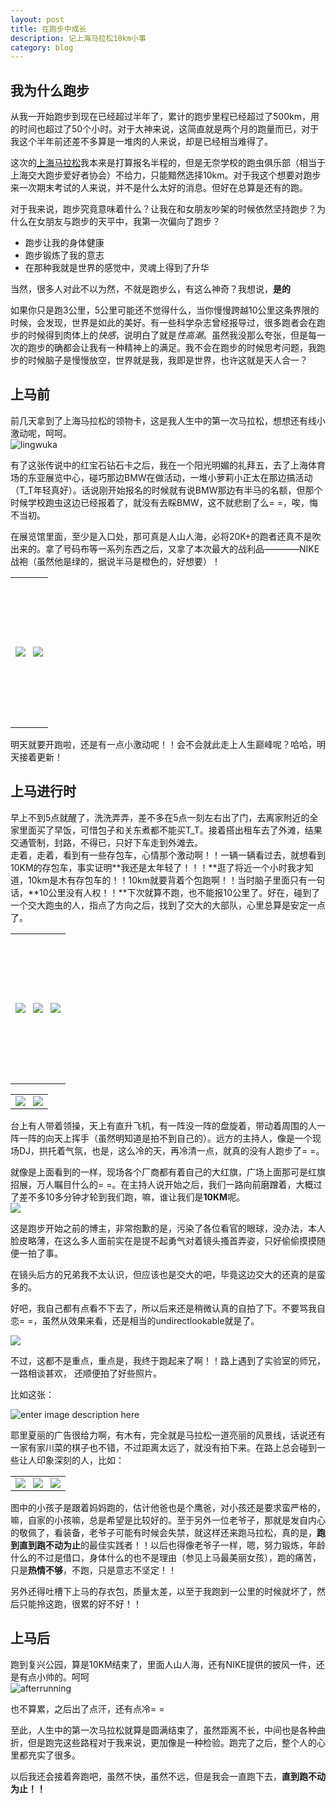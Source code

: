 ```yaml
---
layout: post
title: 在跑步中成长
description: 记上海马拉松10km小事
category: blog
---
```

我为什么跑步
--------
从我一开始跑步到现在已经超过半年了，累计的跑步里程已经超过了500km，用的时间也超过了50个小时。对于大神来说，这简直就是两个月的跑量而已，对于我这个半年前还差不多算是一堆肉的人来说，却是已经相当难得了。  
  
这次的[上海马拉松][]我本来是打算报名半程的，但是无奈学校的跑虫俱乐部（相当于上海交大跑步爱好者协会）不给力，只能黯然选择10km。对于我这个想要对跑步来一次期末考试的人来说，并不是什么太好的消息。但好在总算是还有的跑。  
  
对于我来说，跑步究竟意味着什么？让我在和女朋友吵架的时候依然坚持跑步？为什么在女朋友与跑步的天平中，我第一次偏向了跑步？  

*   跑步让我的身体健康
*   跑步锻炼了我的意志
*   在那种我就是世界的感觉中，灵魂上得到了升华  
  
当然，很多人对此不以为然，不就是跑步么，有这么神奇？我想说，**是的**  
  
如果你只是跑3公里，5公里可能还不觉得什么，当你慢慢跨越10公里这条界限的时候，会发现，世界是如此的美好。有一些科学杂志曾经报导过，很多跑者会在跑步的时候得到肉体上的*快感*，说明白了就是*性高潮*。虽然我没那么夸张，但是每一次的跑步的确都会让我有一种精神上的满足。我不会在跑步的时候思考问题，我跑步的时候脑子是慢慢放空，世界就是我，我即是世界，也许这就是天人合一？  
  
上马前
---------
  
前几天拿到了上海马拉松的领物卡，这是我人生中的第一次马拉松，想想还有线小激动呢，呵呵。  
![lingwuka][1]

有了这张传说中的红宝石钻石卡之后，我在一个阳光明媚的礼拜五，去了上海体育场的东亚展览中心，碰巧那边BMW在做活动，一堆小萝莉小正太在那边搞活动（T_T年轻真好）。话说刚开始报名的时候就有说BMW那边有半马的名额，但那个时候学校跑虫这边已经报着了，就没有去睬BMW，这不就悲剧了么= =，唉，悔不当初。  
  
在展览馆里面，至少是入口处，那可真是人山人海，必将20K+的跑者还真不是吹出来的。拿了号码布等一系列东西之后，又拿了本次最大的战利品————NIKE战袍（虽然他是绿的，据说半马是橙色的，好想要）！  
<table frame=void>
    <tr style="height: 240px">
        <td><img src="https://lh4.googleusercontent.com/-ECY_sgteeCE/UpncNzYTr5I/AAAAAAAABdE/m6LkhIzlT10/2013-11-29+17.58.19.jpg"></td>
        <td style="padding-left: 4px"><img src="https://lh5.googleusercontent.com/-FkbgULkEmkA/UpnbrAg3tQI/AAAAAAAABck/9yAP67FJSk8/2013-11-29+18.02.31.jpg"></td>
    </tr>
</table>

明天就要开跑啦，还是有一点小激动呢！！会不会就此走上人生巅峰呢？哈哈，明天接着更新！

  
上马进行时
-------------  
早上不到5点就醒了，洗洗弄弄，差不多在5点一刻左右出了门，去离家附近的全家里面买了早饭，可惜包子和关东煮都不能买T_T。接着搭出租车去了外滩，结果交通管制，封路，不得已，只好下车走到外滩去。  
走着，走着，看到有一些存包车，心情那个激动啊！！一辆一辆看过去，就想看到10KM的存包车，事实证明**我还是太年轻了！！！**逛了将近一个小时我才知道，10km是木有存包车的！！10km就要背着个包跑啊！！当时脑子里面只有一句话，**10公里没有人权！！**下次就算不跑，也不能报10公里了。好在，碰到了一个交大跑虫的人，指点了方向之后，找到了交大的大部队，心里总算是安定一点了。  

<table frame=void>
    <tr style="height: 240px">
        <td><img src="https://lh6.googleusercontent.com/EwJz56XFtnULhLPLwKeotJrccOKh5TEJHpCp7LVQQsE=s320"></td>
        <td style="padding-left: 4px"><img src="https://lh6.googleusercontent.com/ve-am67ldXAYlPksOad1koLLglSjsN9pk-UJd_YrU40=s320"></td>
        <td style="padding-left: 4px"><img src="https://lh5.googleusercontent.com/THu336CJpvNuUlHIZm96-ec-UBwZYebHux2eaHDRxMQ=s320"></td>
    </tr>
</table>
<table frame=void>
    <tr>
        <td><img src="https://lh4.googleusercontent.com/pYdnI3iYoSwpR_Vs5Mbm4J1eSdrNpHLPx9k_6twaqcE=s300"></td>
        <td style="padding-left: 4px"><img src="https://lh4.googleusercontent.com/QIUXCPKN-kzg9ja1zBN6kO5C6o5VIhtYBZYKoOLN94Y=s300"></td>
    </tr>
</table>
台上有人带着领操，天上有直升飞机，有一阵没一阵的盘旋着，带动着周围的人一阵一阵的向天上挥手（虽然明知道是拍不到自己的）。远方的主持人，像是一个现场DJ，拱托着气氛，也是，这么冷的天，再冷清一点，就真的没有人跑步了= =。  
  
就像是上面看到的一样，现场各个厂商都有着自己的大红旗，广场上面那可是红旗招展，万人瞩目什么的= =。在主持人说开始之后，我们一路向前磨蹭着，大概过了差不多10多分钟才轮到我们跑，嘛，谁让我们是**10KM**呢。  
<img src="https://lh6.googleusercontent.com/dyIvNcjZK7SbmseFqv6zPAAP8Vye7CRCI-2Ckto6mEI=s360">

这是跑步开始之前的博主，非常抱歉的是，污染了各位看官的眼球，没办法，本人脸皮略薄，在这么多人面前实在是提不起勇气对着镜头搔首弄姿，只好偷偷摸摸随便一拍了事。  
  
在镜头后方的兄弟我不太认识，但应该也是交大的吧，毕竟这边交大的还真的是蛮多的。  
  
好吧，我自己都有点看不下去了，所以后来还是稍微认真的自拍了下。不要骂我自恋= =，虽然从效果来看，还是相当的undirectlookable就是了。
  
<img src="https://lh3.googleusercontent.com/-Ap6CHTM8B_E/Upw0leBtQrI/AAAAAAAABjc/4upPWTpGL-o/s360/2013-12-01+07.11.01.jpg">  
  
不过，这都不是重点，重点是，我终于跑起来了啊！！路上遇到了实验室的师兄，一路相谈甚欢， 还顺便拍了好些照片。  
  
比如这张：  
  
![enter image description here][2]
  
耶里夏丽的广告很给力啊，有木有，完全就是马拉松一道亮丽的风景线，话说还有一家有家川菜的棋子也不错，不过距离太远了，就没有拍下来。在路上总会碰到一些让人印象深刻的人，比如：
  
<table frame=void>
    <tr>
        <td><img src="https://lh5.googleusercontent.com/TIlhPXVotmAkFZwohVnj-EunC2OAuvwC0mnyHN6Dz9Y=s320"></td>
        <td style="padding-left: 4px"><img  src="https://lh5.googleusercontent.com/3OIjZGKDxh8ZQ7pVHlk8hw8qLdbLEPqYLqrtI6u7yjA=s320"></td>
        <td style="padding-left: 4px"><img  src="https://lh5.googleusercontent.com/Qcme-p2Veqi8vSP6uiTU6RlDQ5nl6X3HL__czuIOXlE=s320"></td>
    </tr>
</table>  
  
图中的小孩子是跟着妈妈跑的，估计他爸也是个鹰爸，对小孩还是要求蛮严格的，嘛，自家的小孩嘛，总是希望是比较好的。至于另外一位老爷子，那就是发自内心的敬佩了，看装备，老爷子可能有时候会失禁，就这样还来跑马拉松，真的是，**跑到直到跑不动为止**的最佳实践者！！以后也得像老爷子一样，嗯，努力锻炼，年龄什么的不过是借口，身体什么的也不是理由（参见上马最美丽女孩），跑的痛苦，只是**热情不够**，不跑，只是意志不坚定！！  
  
另外还得吐槽下上马的存衣包，质量太差，以至于我跑到一公里的时候就坏了，然后只能拎这跑，很累的好不好！！  
  
上马后
-----------  
跑到复兴公园，算是10KM结束了，里面人山人海，还有NIKE提供的披风一件，还是有点小帅的。呵呵  
![afterrunning][3]  
  
也不算累，之后出了点汗，还有点冷= =  
  
至此，人生中的第一次马拉松就算是圆满结束了，虽然距离不长，中间也是各种曲折，但是跑完这些路程对于我来说，更加像是一种检验。跑完了之后，整个人的心里都充实了很多。  
  
以后我还会接着奔跑吧，虽然不快，虽然不远，但是我会一直跑下去，**直到跑不动为止！！**
  


[上海马拉松]: www.shmarathon.com/


  [1]: https://lh6.googleusercontent.com/C45Xu9wMxspmhFdbB7DIBFxjSQFPdJylTqkUr_5txLA=s360
  [2]: https://lh4.googleusercontent.com/nCRRugUXODT3La0_nhBLSP2sjLFBlwOIcEfRClYbAHA=s360
  [3]: https://lh5.googleusercontent.com/-sOnEA4PKGeIu4KXtj7LtiiyD16En-gRrcEN_eFuuaY=s360